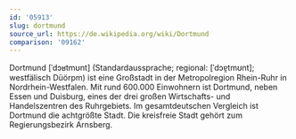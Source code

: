 ```yaml
---
id: '05913'
slug: dortmund
source_url: https://de.wikipedia.org/wiki/Dortmund
comparison: '09162'
---
```


Dortmund [ˈdɔʁtmʊnt] (Standardaussprache; regional: [ˈdɔɐ̯tmʊnt]; westfälisch Düörpm) ist eine Großstadt in der Metropolregion Rhein-Ruhr in Nordrhein-Westfalen. Mit rund 600.000 Einwohnern ist Dortmund, neben Essen und Duisburg, eines der drei großen Wirtschafts- und Handelszentren des Ruhrgebiets. Im gesamtdeutschen Vergleich ist Dortmund die achtgrößte Stadt. Die kreisfreie Stadt gehört zum Regierungsbezirk Arnsberg.
